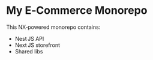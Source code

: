 # My E‑Commerce Monorepo

This NX‑powered monorepo contains:
- Nest JS API
- Next JS storefront
- Shared libs
